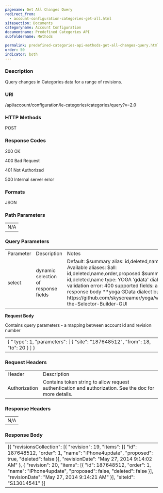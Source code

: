 ```yaml
---
pagename: Get All Changes Query
redirect_from:
  - account-configuration-categories-get-all.html
sitesection: Documents
categoryname: Account Configuration
documentname: Predefined Categories API
subfoldername: Methods

permalink: predefined-categories-api-methods-get-all-changes-query.html
order: 50
indicator: both
---
```


### Description

Query changes in Categories data for a range of revisions.

### URI

/api/account/configuration/le-categories/categories/query?v=2.0

### HTTP Methods

POST

### Response Codes

200 OK

400 Bad Request

401 Not Authorized

500 Internal server error

### Formats

JSON

### Path Parameters

<table>
  <tr>
    <td>N/A</td>
  </tr>
</table>


### Query Parameters

<table>
  <tr>
    <td>Parameter</td>
    <td>Description</td>
    <td>Notes</td>
  </tr>
  <tr>
    <td>select</td>
    <td>dynamic selection of response fields</td>
    <td>Default: $summary alias: id,deleted,name
Available aliases:
$all: id,deleted,name,order,proposed
$summary: id,deleted,name
type: YOGA 'gdata' dialect
validation error: 400
supported fields: any in response body
**yoga GData dialect builder url:
https://github.com/skyscreamer/yoga/wiki/Using-the-Selector-Builder-GUI</td>
  </tr>
</table>


**Request Body**

Contains query parameters - a mapping between account id and revision number

<table>
  <tr>
    <td>{
    " type": 1,
    "parameters":
    [
        {
            "site": "187648512",
            "from": 18,
            "to": 20
        }
    ]
}</td>
  </tr>
</table>


### Request Headers

<table>
  <tr>
    <td>Header</td>
    <td>Description</td>
  </tr>
  <tr>
    <td>Authorization</td>
    <td>Contains token string to allow request authentication and authorization. See the doc for more details.</td>
  </tr>
</table>


### Response Headers

<table>
  <tr>
    <td>N/A</td>
  </tr>
</table>


### Response Body

<table>
  <tr>
    <td>[{
    "revisionsCollection": [{
        "revision": 19,
        "items": [{
            "id": 187648512,
            "order": 1,
            "name": "iPhone4update",
            "proposed": true,
            "deleted": false
        }],
        "revisionDate": "May 27, 2014 9:14:02 AM"
    }, {
        "revision": 20,
        "items": [{
            "id": 187648512,
            "order": 1,
            "name": "iPhone4update",
            "proposed": false,
            "deleted": false
        }],
        "revisionDate": "May 27, 2014 9:14:21 AM"
    }],
    "siteId": "S13014541"
}]</td>
  </tr>
</table>
